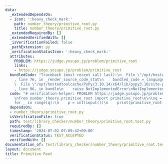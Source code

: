 ```yaml
---
data:
  _extendedDependsOn:
  - icon: ':heavy_check_mark:'
    path: number_theory/primitive_root.py
    title: number_theory/primitive_root.py
  _extendedRequiredBy: []
  _extendedVerifiedWith: []
  _isVerificationFailed: false
  _pathExtension: py
  _verificationStatusIcon: ':heavy_check_mark:'
  attributes:
    PROBLEM: https://judge.yosupo.jp/problem/primitive_root
    links:
    - https://judge.yosupo.jp/problem/primitive_root
  bundledCode: "Traceback (most recent call last):\n  File \"/opt/hostedtoolcache/PyPy/3.10.14/x64/lib/pypy3.10/site-packages/onlinejudge_verify/documentation/build.py\"\
    , line 76, in _render_source_code_stat\n    bundled_code = language.bundle(\n\
    \  File \"/opt/hostedtoolcache/PyPy/3.10.14/x64/lib/pypy3.10/site-packages/onlinejudge_verify/languages/python.py\"\
    , line 96, in bundle\n    raise NotImplementedError\nNotImplementedError\n"
  code: "# verification-helper: PROBLEM https://judge.yosupo.jp/problem/primitive_root\n\
    \nfrom number_theory.primitive_root import primitive_root\n\n\nq = int(input())\n\
    for _ in range(q):\n    p = int(input())\n    print(primitive_root(p))\n"
  dependsOn:
  - number_theory/primitive_root.py
  isVerificationFile: true
  path: test/library_checker/number_theory/primitive_root.test.py
  requiredBy: []
  timestamp: '2024-07-02 07:09:42+09:00'
  verificationStatus: TEST_ACCEPTED
  verifiedWith: []
documentation_of: test/library_checker/number_theory/primitive_root.test.py
layout: document
title: Primitive Root
---
```

